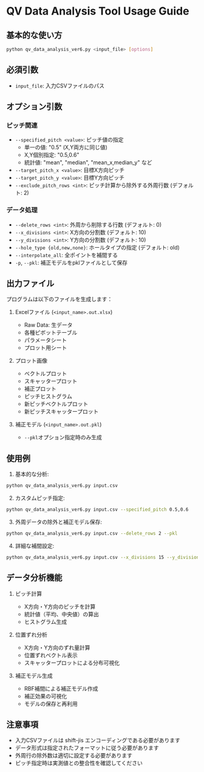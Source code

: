 # QV Data Analysis Tool Usage Guide

## 基本的な使い方

```bash
python qv_data_analysis_ver6.py <input_file> [options]
```

## 必須引数
- `input_file`: 入力CSVファイルのパス

## オプション引数

### ピッチ関連
- `--specified_pitch <value>`: ピッチ値の指定
  - 単一の値: "0.5" (X,Y両方に同じ値)
  - X,Y個別指定: "0.5,0.6"
  - 統計値: "mean", "median", "mean_x,median_y" など
- `--target_pitch_x <value>`: 目標X方向ピッチ
- `--target_pitch_y <value>`: 目標Y方向ピッチ
- `--exclude_pitch_rows <int>`: ピッチ計算から除外する外周行数 (デフォルト: 2)

### データ処理
- `--delete_rows <int>`: 外周から削除する行数 (デフォルト: 0)
- `--x_divisions <int>`: X方向の分割数 (デフォルト: 10)
- `--y_divisions <int>`: Y方向の分割数 (デフォルト: 10)
- `--hole_type {old,new,none}`: ホールタイプの指定 (デフォルト: old)
- `--interpolate_all`: 全ポイントを補間する
- `-p`, `--pkl`: 補正モデルをpklファイルとして保存

## 出力ファイル

プログラムは以下のファイルを生成します：

1. Excelファイル (`<input_name>.out.xlsx`)
   - Raw Data: 生データ
   - 各種ピボットテーブル
   - パラメータシート
   - プロット用シート

2. プロット画像
   - ベクトルプロット
   - スキャッタープロット
   - 補正プロット
   - ピッチヒストグラム
   - 新ピッチベクトルプロット
   - 新ピッチスキャッタープロット

3. 補正モデル (`<input_name>.out.pkl`)
   - `--pkl`オプション指定時のみ生成

## 使用例

1. 基本的な分析:
```bash
python qv_data_analysis_ver6.py input.csv
```

2. カスタムピッチ指定:
```bash
python qv_data_analysis_ver6.py input.csv --specified_pitch 0.5,0.6
```

3. 外周データの除外と補正モデル保存:
```bash
python qv_data_analysis_ver6.py input.csv --delete_rows 2 --pkl
```

4. 詳細な補間設定:
```bash
python qv_data_analysis_ver6.py input.csv --x_divisions 15 --y_divisions 15 --interpolate_all
```

## データ分析機能

1. ピッチ計算
   - X方向・Y方向のピッチを計算
   - 統計値（平均、中央値）の算出
   - ヒストグラム生成

2. 位置ずれ分析
   - X方向・Y方向のずれ量計算
   - 位置ずれベクトル表示
   - スキャッタープロットによる分布可視化

3. 補正モデル生成
   - RBF補間による補正モデル作成
   - 補正効果の可視化
   - モデルの保存と再利用

## 注意事項

- 入力CSVファイルは shift-jis エンコーディングである必要があります
- データ形式は指定されたフォーマットに従う必要があります
- 外周行の除外数は適切に設定する必要があります
- ピッチ指定時は実測値との整合性を確認してください
